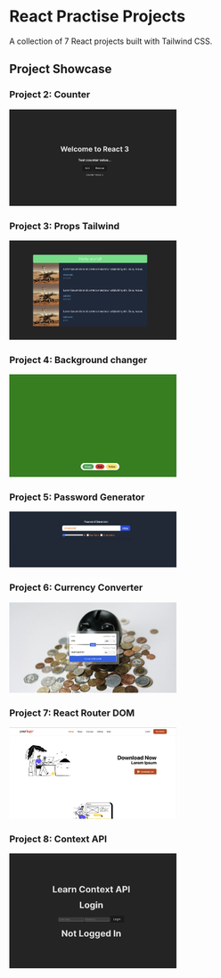 # React Practise Projects

A collection of 7 React projects built with Tailwind CSS.

## Project Showcase

### Project 2: Counter

<img src="./02%20counter/src/assets/counter.png" width="300" />

### Project 3: Props Tailwind

<img src="./03%20propstailwind/src/assets/props_tailwind.png" width="300" />

### Project 4: Background changer

<img src="./04%20bgChanger/src/assets/bg_changer.png" width="300" />

### Project 5: Password Generator

<img src="./05%20passwordGenerator/src/assets/password_generator.png" width="300" />

### Project 6: Currency Converter

<img src="./06%20currencyConverter/src/assets/currency_converter.png" width="300" />

### Project 7: React Router DOM

<img src="./07%20reactRounter/src/assets/react_router_dom.png" width="300" />

### Project 8: Context API

<img src="./08miniContext/src/assets/context_api.png" width="300" />
